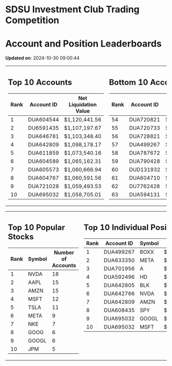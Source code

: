 # SDSU Investment Club Trading Competition 
 # Account and Position Leaderboards

**Updated on**: 2024-10-30 09:00:44

<table><tr><td valign="top">

## Top 10 Accounts
| Rank | Account ID | Net Liquidation Value |
|------|------------|-----------------------|
| 1 | DUA604544 | $1,120,441.56 |
| 2 | DU6591435 | $1,107,197.67 |
| 3 | DUA646781 | $1,103,348.40 |
| 4 | DUA642809 | $1,098,178.17 |
| 5 | DUA611859 | $1,073,540.16 |
| 6 | DUA604589 | $1,065,162.31 |
| 7 | DUA605573 | $1,060,666.94 |
| 8 | DUA604767 | $1,060,591.56 |
| 9 | DUA721028 | $1,059,493.53 |
| 10 | DUA695032 | $1,058,705.01 |

</td><td valign="top">

## Bottom 10 Accounts
| Rank | Account ID | Net Liquidation Value |
|------|------------|-----------------------|
| 54 | DUA720821 | $1,004,648.02 |
| 55 | DUA720733 | $1,004,648.02 |
| 56 | DUA728821 | $1,004,289.74 |
| 57 | DUA499267 | $1,003,571.28 |
| 58 | DUA787672 | $1,003,453.58 |
| 59 | DUA790428 | $1,003,453.58 |
| 60 | DUD131932 | $1,001,265.82 |
| 61 | DUA604710 | $997,228.01 |
| 62 | DU7762428 | $994,095.81 |
| 63 | DUA594131 | $977,539.67 |

</td></tr></table>

<table><tr><td valign="top">

## Top 10 Popular Stocks
| Rank | Symbol | Number of Accounts |
|------|--------|--------------------|
| 1 | NVDA | 18 |
| 2 | AAPL | 15 |
| 3 | AMZN | 15 |
| 4 | MSFT | 12 |
| 5 | TSLA | 11 |
| 6 | META | 9 |
| 7 | NKE | 7 |
| 8 | GOOG | 6 |
| 9 | GOOGL | 6 |
| 10 | JPM | 5 |

</td><td valign="top">

## Top 10 Individual Positions
| Rank | Account ID | Symbol | Cost | Total Value |
|------|------------|--------|-----------|-------------|
| 1 | DUA499267 | BOXX | $599,207.78 | $599,207.78 |
| 2 | DUA633350 | META | $398,315.53 | $398,315.53 |
| 3 | DUA701956 | A | $237,228.09 | $237,228.09 |
| 4 | DUA592496 | HD | $218,226.53 | $218,226.53 |
| 5 | DUA642805 | BLK | $198,481.01 | $198,481.01 |
| 6 | DUA642766 | NVDA | $195,171.67 | $195,171.67 |
| 7 | DUA642809 | AMZN | $184,214.68 | $184,214.68 |
| 8 | DUA608435 | SPY | $171,717.02 | $171,717.02 |
| 9 | DUA695032 | GOOGL | $170,066.26 | $170,066.26 |
| 10 | DUA695032 | MSFT | $150,001.76 | $150,001.76 |

</td></tr></table>

